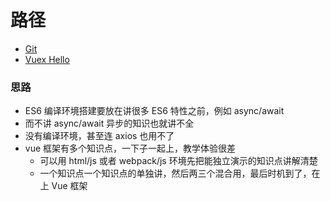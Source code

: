 # 路径

* [Git](../git)
* [Vuex Hello](../vuex-hello)

### 思路

* ES6 编译环境搭建要放在讲很多 ES6 特性之前，例如 async/await
* 而不讲 async/await 异步的知识也就讲不全
* 没有编译环境，甚至连 axios 也用不了
* vue 框架有多个知识点，一下子一起上，教学体验很差
  * 可以用 html/js 或者 webpack/js 环境先把能独立演示的知识点讲解清楚
  * 一个知识点一个知识点的单独讲，然后两三个混合用，最后时机到了，在上 Vue 框架
